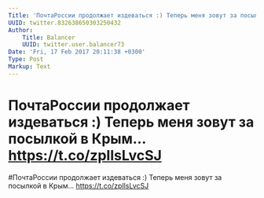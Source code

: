 ```yaml
---
Title: 'ПочтаРоссии продолжает издеваться :) Теперь меня зовут за посылкой в Крым... https://t.co/zpIlsLvcSJ'
UUID: twitter.832638650303250432
Author:
    Title: Balancer
    UUID: twitter.user.balancer73
Date: 'Fri, 17 Feb 2017 20:11:38 +0300'
Type: Post
Markup: Text
---
```


# ПочтаРоссии продолжает издеваться :) Теперь меня зовут за посылкой в Крым... https://t.co/zpIlsLvcSJ

#ПочтаРоссии продолжает издеваться :) Теперь меня зовут за
посылкой в Крым... https://t.co/zpIlsLvcSJ
